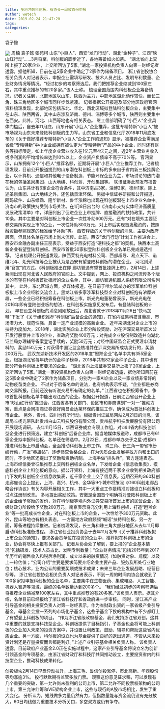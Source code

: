 ```yaml
---
title: 多地冲刺科创板，有协会一周收百份申报
author: wetech
date: 2019-02-24 21:47:20
tags: 
categories: 
---
```

袁子懿
<!-- more -->
<img align="center" border="0" src="https://imgcdn.yicai.com/uppics/images/2019/02/587f455e43f296b5a580b42185e1bd3e.jpg" />
周楠
袁子懿
张苑柯
山东“小巨人”、西安“龙门行动”、湖北“金种子”、江西“映山红行动”……3月将至，科创板的脚步近了，各地筹备如火如荼。
“湖北省向上交所上报了20家企业，上交所回访了5家。”湖北一家投资机构负责人向第一财经记者透露，据他所知，目前在这5家企业中确定了2家作为储备项目。
浙江省创投协会相关负责人对记者表示，申报企业需填写研发、技术人员占比、发明专利数量、企业财务情况等情况。“经过初步的考察筛选后，我们把推荐企业缩减到100家左右，其中重点推荐的有20多家。”该人士称。
梳理全国范围内科创板企业筹备情况，记者关注到，北部地区以山东、陕西为主力，中部地区湖北动作较快，而长三角、珠三角地区多个城市同样步伐紧凑。
记者根据公开报道及部分地区政府官网资料梳理发现，北部地区包括东北、华北、西北区域拟登陆科创板企业，主要集中在山东、陕西两省，其中山东涉及济南、德州、淄博等多个城市，陕西则主要集中在西安。此外，河北、山西等地也有相关表态。
继工信部明确了“小巨人”企业具体门槛后，自去年11月底，山东开展“小巨人”企业推荐，这批专精特新“小巨人”被市场视为山东未来登陆科创板的生力军。山东省工业和信息化厅2018年11月底发布的《关于做好推荐专精特新“小巨人”企业工作的通知》显示，被推荐企业需满足省级“专精特新”中小企业或拥有被认定为“专精特新”产品的中小企业，同时还有财务等指标限定，如上年度企业营业收入在1亿元至4亿元之间，近2年主营业务收入或净利润的平均增长率达到10%以上，企业资产负债率不高于70%等。
官网显示，山东拥有12个“小巨人”推荐名额，近期将开展“小巨人”企业推荐工作。记者梳理发现，目前公开报道提到的山东潜在科创板上市标的多来自于省内新三板挂牌企业，以计算机、通信和其他电子设备制造、节能环保企业为主，市场讨论的热门潜在标的包括圣泉集团、山大地纬、科创蓝、开创集团等。
联讯证券此前发布报告认为，山东共计有6家企业符合条件，其中济南占3家，淄博2家，德州1家。除上述圣泉集团、山大地纬之外，还包括景津环保。
另据中信证券研报和公开报道，鸥玛软件、山东绿霸、隆华新材、鲁华泓锦也出现在科创板潜在上市企业名单中。
济南市的政策扶持受到市场关注。在1月8日出台的《济南市支持实体经济高质量发展政策清单》中，详细列出了促进企业上市挂牌、直接融资的扶持政策，共计10条。其中主要是对科创板上市企业一次性补助600万元。还有“对在境外主要证券交易所实现上市的企业，一次性补助800万元，对上市后实现首发融资的，按照融资额参照规定的标准给予补助”等。
西安释放的关于科创板的消息，主要为政府层面，但具体名单在市场上尚未流传。此前，西安“龙门行动”计划工作推进会上，西安市金融办副主任王丽表示，受益于西安打造“硬科技之都”的契机，陕西本土高新企业有望登陆科创板。西安市首批30家拟登陆科创板企业名单已完成遴选推荐。
记者梳理公开报道发现，陕西莱特光电材料公司、西部超导、易点天下、诺维北斗、炬光科技等企业被认为是西安有望登陆科创板的潜在企业。
河北则采用“官宣”的方式。《科创板推出在即 廊坊智通有望首批挂牌上市》，2月14日，上述新闻出现在河北省人民政府的官网上。文中提到，网上、投资机构之间流传多个版本的有望在科创板首批挂牌的企业名单，其中，廊坊智通机器人系统有限公司名列其中。
此外，东北区域方面，据媒体报道，在日前于哈尔滨举办的涉军单位科创板拟上市企业经验交流会上，黑龙江省多家涉军科技型企业对科创板抱有浓厚兴趣，一些企业已经积极筹备在科创板上市。新光光电董秘曾表示，新光光电在2016年即有登陆创业板的想法，在科创板实施意见发布后，有登陆科创板的计划。
早在设立科创板的消息刚刚放出后，湖北省就于2018年11月26日“快马加鞭”下发了《关于组织推荐“科创板”后备企业的通知》，在省内征集科技含量高、市场潜力大、规范性强、具备一定产业规模的高新企业。
近年来湖北对企业上市的扶持力度加大，2018年，湖北实施企业上市分阶段奖励，对在沪深交易所首次公开发行股票并上市的企业，省政府奖励400万元；对完成企业股份制改造并向湖北证监局办理辅导备案登记手续的，奖励50万元；对经中国证监会正式受理申请材料的，奖励150万元；对获得中国证监会核准并在沪深交易所成功发行的，奖励200万元。
武汉东湖新技术开发区的2018年度“瞪羚企业”名单中共有355家企业。根据湖北省每年统计的金种子榜单，2018年共有82家金种子企业，其中也有部分符合科创板上市要求的企业。
“湖北省向上海证券交易所上报了20家企业，上交所回访了5家。”湖北一家投资机构负责人向第一财经记者透露，据他所知目前在这5家企业中确定了2家作为储备项目，分别为一家AI企业以及一家业绩非常好的动物疫苗类企业。
不过对于后备名单的说法，也有机构表示怀疑，“企业都是券商向交易所报，目前还没有听说交易所有确定的名单。”
江西省也在积极筹备中，争取首批科创板名单中能出现江西的企业。根据公开报道，日前江西省召开企业上市“映山红行动”推进会。江西省各有关部门、设区市和券商谋划“一对一”推动方案，重点是会同招商证券做好南昌金达莱环保的推进工作，确保成为首批科创板上市企业。
另外，贵州、四川也有所行动。根据贵州证监局网站2月21日的消息，该局局长杨光带队赴贵州白山云科技股份有限公司、贵州航宇科技发展股份有限公司开展现场调研。
去年11月15日，华西证券成立专项工作组，对四川省内科技创新型企业进行预筛选，建立“科创板”后备企业库。据当地媒体报道称，成都市已有61家企业拟申报科创板，名单还在筛选中。2月22日，成都市举办交子之星·成都市推进科创板上市启动会，全面推动科创板上市工作。
珠三角、长三角一带省市纷纷行动，广发“英雄帖”，逐步筛查合格企业，在为优质企业发展寻找方向和出口的同时，不少地区还提出了奖励和资助机制。
上海争做“排头兵”，官方连连表态。上海市经信委曾征集推荐上交所科创板企业名单，下发给企业《信息收集表》，摸底科创企业上科创板的意向。据公开资料，上海有接近两千家企业收到相关政府部门下发的科创板企业信息收集表，近千家企业上交了信息表。近期召开的G60科创走廊座谈会上提到，上海、嘉兴、杭州、金华等9个城市将按照《G60科创走廊战略合作协议》有关内容开展相关工作，其中一大重点工作是精准对接设立科创板和试点注册制改革。
多地提出奖励政策。安徽是全国首个明确将对登陆科创板上市的企业给予奖励的省份，对在科创板等境内外证券交易所首发上市的民营企业，省级财政分阶段给予奖励200万元。南京表示将充分利用上海科创板，打造“瞪羚企业”等一批高成长性企业，对在科创板上市的企业，一次性给予300万元资助。此外，昆山等地也有相关表态。
一方面地方政府频频“喊话”扶持科创板，另一方面，筹备进程持续推进。记者梳理发现，长三角和珠三角大部分地区从去年11月即启动科创板准备进程。
浙江省创业投资协会于去年11月发布《关于推荐科创板拟上市企业的通知》，要求各会员单位在投资的企业中，推荐拟在科创板上市的企业，协会将尽快上报有关部门。
记者从协会处了解到，要上报的“企业基本情况”包括研发、技术人员占比、发明专利数量；“企业财务情况”包括2015年到2017年历年的销售收入和税后净利润、成立以来的融资情况（如融资对象、规模）以及上一轮估值；“公司介绍”主要是要求简要介绍企业主要产品、服务及所处行业地位；核心技术，业内公认的重要奖项或技术成果；未来三年企业发展战略、经营目标等。
浙江省创投协会相关负责人对记者表示，不到一周的时间内协会就收到了100多家拟申报科创板的企业名单，主要集中在生物医药、集成电路、人工智能、机器人智造等领域，最终的名单数量达到200多个。
“我们经过初步的考察筛选后将推荐企业缩减至100家左右，其中重点推荐的有20多家。”该负责人表示。据其介绍，名单目前已经报给了浙江省科技厅和省政府进一步审核。
同时，浙江某产业引导基金的相关投资负责人对第一财经表示，作为省财政出资的一家省级产业引导基金，母基金会投一系列的市场化子基金，这些子基金下投的机构中有不少都盯上了有望登上科创板的项目。
“作为浙江省级政府基金，我们支持浙江省双创，这其中重要的就是支持科技型企业。科创板提供了目标指引，子基金也会将可能上科创板的企业加入未来的投资方案中，并设置让利政策，鼓励、辅导和帮助这些省内优质企业。另一方面，科创板的设立也为基金提供了良好的退出通道，不管从未来投资计划还是存量投资而言都是利好。”上述产业引导基金相关负责人称。
该负责人透露，目前政府产业基金2.0正在实施过程中，这家产业引导基金将设立名为创新引领基金的专项基金，由浙江省财政厅和科技厅共同推动设立，主要投资省内的科技型企业，推动科技成果转化。
 
 
创投板块2月14日早盘异动拉升，上海三毛、鲁信创投涨停，市北高新、华西股份等均涨逾3%。
投行默默期待监管多放门票。
观察这份意见征求稿，可以发现有几个重要的突破，第一允许尚未盈利的公司上市，第二允许不同投票权架构的公司上市，第三允许红筹和VIE架构企业上市，这些与现行的A股市场相比，发生了重大变化。
分析认为，短线做多力量仍然有力，但指数量能与资金流仍没有充分放大，60日均线做为重要技术分析关口，多空双方或仍有争夺。
